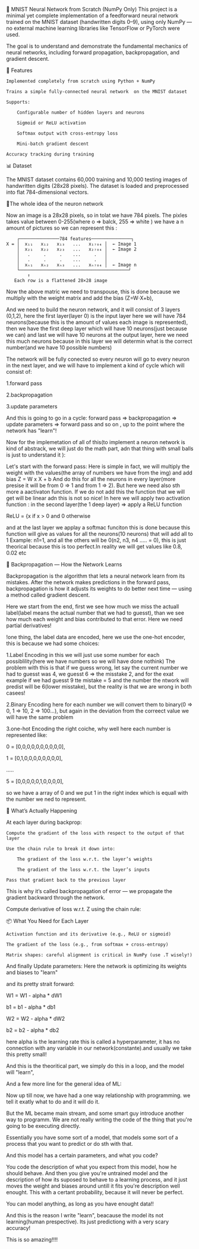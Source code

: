 🧠 MNIST Neural Network from Scratch (NumPy Only)
This project is a minimal yet complete implementation of a feedforward neural network trained on the MNIST dataset (handwritten digits 0–9), using only NumPy — no external machine learning libraries like TensorFlow or PyTorch were used.

The goal is to understand and demonstrate the fundamental mechanics of neural networks, including forward propagation, backpropagation, and gradient descent.

🚀 Features

    Implemented completely from scratch using Python + NumPy

    Trains a simple fully-connected neural network  on the MNIST dataset

    Supports:

        Configurable number of hidden layers and neurons

        Sigmoid or ReLU activation

        Softmax output with cross-entropy loss

        Mini-batch gradient descent

    Accuracy tracking during training


📊 Dataset

The MNIST dataset contains 60,000 training and 10,000 testing images of handwritten digits (28x28 pixels). The dataset is loaded and preprocessed into flat 784-dimensional vectors.


🧮The whole idea of the neuron network

Now an image is a 28x28 pixels, so in tolat we have 784 pixels.
The pixles takes value between 0-255(where o => balck, 255 => white )
we have a n amount of pictures so we can represent this :

        ┌───────────────784 features───────────────┐
    X = │  x₁₁   x₁₂   x₁₃   ...   x₁₇₈₄ │  ← Image 1
        │  x₂₁   x₂₂   x₂₃   ...   x₂₇₈₄ │  ← Image 2
        │   .     .     .    ...     .   │
        │   .     .     .    ...     .   │
        │  xₙ₁   xₙ₂   xₙ₃   ...   xₙ₇₈₄ │  ← Image n
        └─────────────────────────────────────────┘
            ↑
       Each row is a flattened 28×28 image

Now the above matric we need to transpouse, this is done because  we multiply with the weight matrix and add the bias (Z=W⋅X+b), 


And we need to build the neuron network, and it will consist of 3 layers (0,1,2),
here the first layer(layer 0) is the input layer here we will have 784 neurons(because this is the amount of values each image is represented), then we have the first deep layer which will have 10 neurons(just because we can)
and last we will have 10 neurons at the output layer, here we need this much neurons because in this layer we will determin what is the correct number(and we have 10 possible numbers)

The network will be fully conected so every neuron will go to every neuron in the next layer, and we will have to implement a kind of cycle which will consist of:

1.forward pass

2.backpropagation

3.update parameters

And this is going to go in a cycle: forward pass => backpropagation => update parameters => forward pass and so on ,  up to the point where the network has "learn"!

Now for the implemetation of all of this(to implement a neuron network is kind of abstrack, we will just do the math part, adn that thing with small balls is just to understand it ):

Let's start with the forward pass:
Here is simple in fact, we will multiply the weight with the values(the array of numbers we have from the img) and add bias Z = W x X + b
And do this for all the neurons in every layer(more presise it will be from 0 => 1 and from 1 => 2).
But here we need also sth more a aactivaton function. If we do not add this the function that we will get will be linear adn this is not so nice!
In here we will apply two activation function :
 in the second layer(the 1 deep layer) => apply a ReLU function

 ReLU = {x if x > 0 and 0 otherwise

and at the last layer we applay a softmac funciton this is done because this function will give as values for all the neurons(10 neurons) that will add all to 1
Example: n1=1, and all the others will be 0(n2, n3, n4 ..... = 0), this is just theorical because this is too perfect.In reality we will get values like 0.8, 0.02 etc


🔁 Backpropagation — How the Network Learns

Backpropagation is the algorithm that lets a neural network learn from its mistakes. After the network makes predictions in the forward pass, backpropagation is how it adjusts its weights to do better next time — using a method called gradient descent.


Here we start from the end, first we see how much we miss the actuall label(label means the actual number that we had to guesst), than we see how much each weight and bias
contributed to that error. Here we need partial derivatives!

!one thing, the label data are encoded, here we use the one-hot encoder, this is because we had some choices:

1.Label Encoding
 in this we will just use some number for each possiblility(here we have numbers so we will have done nothink)
 The problem with this is that if we guess wrong, let say the current number we had to guesst was 4, we guesst 6 => the misstake 2, and for the exat example if we had guesst 9 tte mistake = 5
 and the number the ntwork will predist will be 6(lower misstake), but the reality is that we are wrong in both casees!

 2.Binary Encoding
 here for each number we will convert them to binary(0 => 0, 1 => 10, 2 => 100...), but again in the deviation from the correect value we will have the same problem
 
 3.one-hot Encoding
 the right coiche, why
well here each number is represented like:

0 = [0,0,0,0,0,0,0,0,0,0],

1 = [0,1,0,0,0,0,0,0,0,0], 

.....

5 = [0,0,0,0,0,1,0,0,0,0],

so we have a array of 0 and we put 1 in the right index which is equall with the number we ned to represent.

🧮 What’s Actually Happening

At each layer during backprop:

    Compute the gradient of the loss with respect to the output of that layer

    Use the chain rule to break it down into:

        The gradient of the loss w.r.t. the layer’s weights

        The gradient of the loss w.r.t. the layer’s inputs

    Pass that gradient back to the previous layer

This is why it’s called backpropagation of error — we propagate the gradient backward through the network.

Compute derivative of loss w.r.t. Z using the chain rule:

📦 What You Need for Each Layer

    Activation function and its derivative (e.g., ReLU or sigmoid)

    The gradient of the loss (e.g., from softmax + cross-entropy)

    Matrix shapes: careful alignment is critical in NumPy (use .T wisely!)



And finally Update parameters:
Here the network is optimizing its weights and biases to "learn"

and its pretty strait forward:

W1 = W1 - alpha * dW1

b1 = b1 - alpha * db1  

W2 = W2 - alpha * dW2  

b2 = b2 - alpha * db2  

here alpha is the learning rate this is  called a hyperparameter, it has no connection with any variable in our network(constante).and usually we take this pretty small!

 
And this is the theoritical part, we simply do this in a loop, and the model will "learn",


And a few more line for the general idea of ML:

Now up till now, we have had a one way relationship with programming. we tell it exatly what to do and it will do it.

But the ML became main stream, and some smart guy introduce another way to programm. 
We are not really writing the code of the thing that you're going to be executing directly.

Essentially you have some sort of a model, that models some sort of a process that you want to predict or do sth with that.

And this model has a certain parameters, and what you code?

You code the description of what you expect from this model, how he should behave.
And then you give you're  untrained model and the description of how its suposed to behave to a learning process, and it just moves the weight and biases around untill it fits you're description well enought.
This with a certant probability, because it will never be perfect.



You can model anything, as long as you have enought data!!

And this is the reason I write "learn", beacause the model its not learning(human prespective). Its just predictiong with a very scary accuracy!

This is so amazing!!!!

